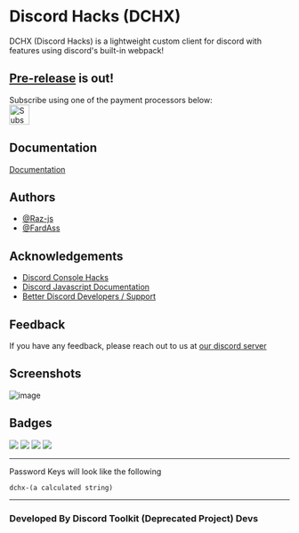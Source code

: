 # Discord Hacks (DCHX)

DCHX (Discord Hacks) is a lightweight custom client for discord with features using discord's built-in webpack!

## [Pre-release](https://github.com/DSCHX/DCHX-Public/releases/tag/Beta) is out!
Subscribe using one of the payment processors below: <br>
<a href='http://ko-fi.com/razjs/tiers' target='_blank'><img height='36' style='border:0px;height:36px;' src='https://storage.ko-fi.com/cdn/kofi1.png?v=3' border='0' alt='Subscribe to DCHX' /></a>


## Documentation

[Documentation](https://github.com/DSCHX/DCHX/wiki)

## Authors

- [@Raz-js](https://www.github.com/raz-js)
- [@FardAss](https://www.github.com/fardass124)


## Acknowledgements

 - [Discord Console Hacks](https://github.com/hxr404/Discord-Console-hacks)
 - [Discord Javascript Documentation](https://gist.github.com/Raz-js/76e5bd06828902647eda4cfd6721fdc4)
 - [Better Discord Developers / Support](https://github.com/BetterDiscord/BetterDiscord)

## Feedback

If you have any feedback, please reach out to us at [our discord server](https://discord.gg/3gz8G8vw6a)

## Screenshots

![image](https://user-images.githubusercontent.com/91196395/202786105-a170bc20-c887-45f3-89a4-8c7db66f1a3c.png)

## Badges

<a href="https://github.com/DSCHX/DCHX"><img src="https://img.shields.io/github/stars/DSCHX?style=social"></a> <img src="https://img.shields.io/github/issues/DSCHX/DCHX"> <img src="https://img.shields.io/github/issues-pr/DSCHX/DCHX"> <a href="https://github.com/DSCHX/DCHX/releases"> <img src="https://img.shields.io/github/v/release/DSCHX/DCHX?include_prereleases"> </a>


----------------

Password Keys will look like the following
```
dchx-(a calculated string)
```

-----------------

### Developed By Discord Toolkit (Deprecated Project) Devs
